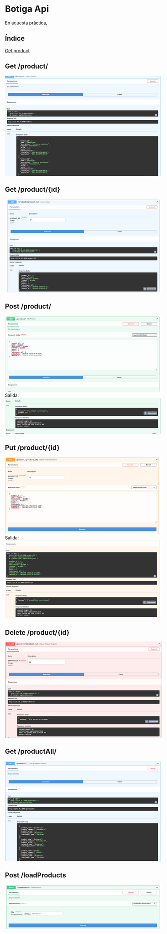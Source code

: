 # Botiga Api

En aquesta pràctica, 

## Índice
[Get product](#productAll/)

## Get /product/
![Get product](/Imagenes/read.png)

## Get /product/{id}
![Get product id](/Imagenes/readproduct.png)

## Post /product/
![Post product](/Imagenes/post.png)
Salida:
![Post product](/Imagenes/post2.png)

## Put /product/{id}
![Put product](/Imagenes/put.png)
Salida:
![Put product](/Imagenes/put2.png)

## Delete /product/{id}
![Delete product](/Imagenes/delete.png)

## Get /productAll/
![Gell all product](/Imagenes/productAll.png)

## Post /loadProducts
![Post Load Products](/Imagenes/csv.png)